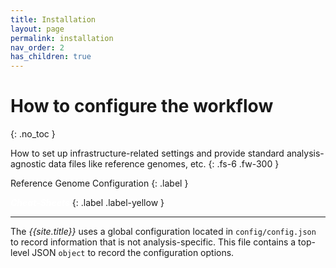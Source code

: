 ```yaml
---
title: Installation
layout: page
permalink: installation
nav_order: 2
has_children: true
---
```


# How to configure the workflow
{: .no_toc }

How to set up infrastructure-related settings and provide standard analysis-agnostic data files like reference genomes, etc.
{: .fs-6 .fw-300 }

Reference Genome Configuration
{: .label }

<a href="{{ site.baseurl }}/cheat-sheets/quickstart" style="color: white; text-decoration: none;"><strong><i>Cheat-Sheets</i></strong></a>
{: .label .label-yellow }

---

The <i>{{site.title}}</i> uses a global configuration located in `config/config.json` to record information that is not analysis-specific. This file contains a top-level JSON `object` to record the configuration options.
